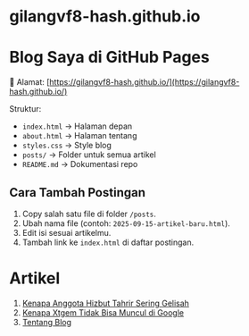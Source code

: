 # gilangvf8-hash.github.io
# Blog Saya di GitHub Pages

📍 Alamat: [https://gilangvf8-hash.github.io/](https://gilangvf8-hash.github.io/)

Struktur:
- `index.html` → Halaman depan
- `about.html` → Halaman tentang
- `styles.css` → Style blog
- `posts/` → Folder untuk semua artikel
- `README.md` → Dokumentasi repo

## Cara Tambah Postingan
1. Copy salah satu file di folder `/posts`.
2. Ubah nama file (contoh: `2025-09-15-artikel-baru.html`).
3. Edit isi sesuai artikelmu.
4. Tambah link ke `index.html` di daftar postingan.

# Artikel
1. [Kenapa Anggota Hizbut Tahrir Sering Gelisah](https://gilangvf8-hash.github.io/post/post1.html)
2. [Kenapa Xtgem Tidak Bisa Muncul di Google](https://gilangvf8-hash.github.io/post/post2.html)
3. [Tentang Blog](https://gilangvf8-hash.github.io/about.html) 
